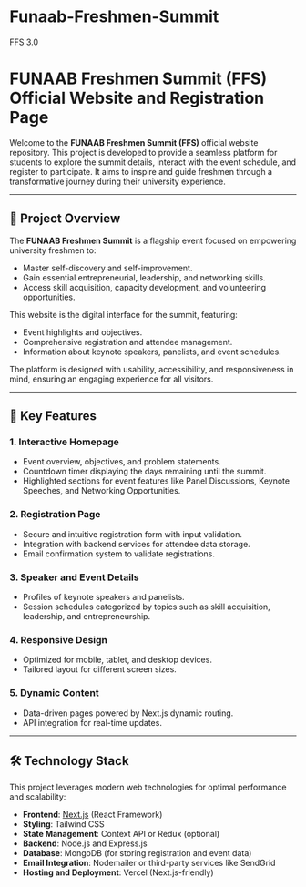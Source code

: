 
# Funaab-Freshmen-Summit
FFS 3.0
# FUNAAB Freshmen Summit (FFS) Official Website and Registration Page

Welcome to the **FUNAAB Freshmen Summit (FFS)** official website repository. This project is developed to provide a seamless platform for students to explore the summit details, interact with the event schedule, and register to participate. It aims to inspire and guide freshmen through a transformative journey during their university experience.

---

## 🌟 Project Overview

The **FUNAAB Freshmen Summit** is a flagship event focused on empowering university freshmen to:
- Master self-discovery and self-improvement.
- Gain essential entrepreneurial, leadership, and networking skills.
- Access skill acquisition, capacity development, and volunteering opportunities.

This website is the digital interface for the summit, featuring:
- Event highlights and objectives.
- Comprehensive registration and attendee management.
- Information about keynote speakers, panelists, and event schedules.

The platform is designed with usability, accessibility, and responsiveness in mind, ensuring an engaging experience for all visitors.

---

## 🚀 Key Features

### 1. **Interactive Homepage**
   - Event overview, objectives, and problem statements.
   - Countdown timer displaying the days remaining until the summit.
   - Highlighted sections for event features like Panel Discussions, Keynote Speeches, and Networking Opportunities.

### 2. **Registration Page**
   - Secure and intuitive registration form with input validation.
   - Integration with backend services for attendee data storage.
   - Email confirmation system to validate registrations.

### 3. **Speaker and Event Details**
   - Profiles of keynote speakers and panelists.
   - Session schedules categorized by topics such as skill acquisition, leadership, and entrepreneurship.

### 4. **Responsive Design**
   - Optimized for mobile, tablet, and desktop devices.
   - Tailored layout for different screen sizes.

### 5. **Dynamic Content**
   - Data-driven pages powered by Next.js dynamic routing.
   - API integration for real-time updates.

---

## 🛠️ Technology Stack

This project leverages modern web technologies for optimal performance and scalability:

- **Frontend**: [Next.js](https://nextjs.org/) (React Framework)
- **Styling**: Tailwind CSS
- **State Management**: Context API or Redux (optional)
- **Backend**: Node.js and Express.js
- **Database**: MongoDB (for storing registration and event data)
- **Email Integration**: Nodemailer or third-party services like SendGrid
- **Hosting and Deployment**: Vercel (Next.js-friendly)


